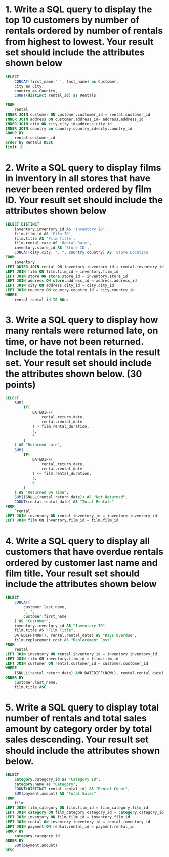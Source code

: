 # 1. Write a SQL query to display the top 10 customers by number of rentals ordered by number of rentals from highest to lowest. Your result set should include the attributes shown below
```sql
SELECT
    CONCAT(first_name,' ', last_name) as Customer,
    city as City,
    country as Country,
    COUNT(distinct rental_id) as Rentals
 
FROM
    rental
INNER JOIN customer ON customer.customer_id = rental.customer_id
INNER JOIN address ON customer.address_id= address.address_id
INNER JOIN city ON city.city_id=address.city_id
INNER JOIN country on country.country_id=city.country_id
GROUP BY
    rental.customer_id
order by Rentals DESC
limit 10
```
# 2. Write a SQL query to display films in inventory in all stores that have never been rented ordered by film ID. Your result set should include the attributes shown below
```sql
SELECT DISTINCT
    inventory.inventory_id AS 'Inventory ID',
    film.film_id AS 'Film ID',
    film.title AS 'Film Title',
    film.rental_rate AS 'Rental Rate',
    inventory.store_id AS 'Store ID',
    CONCAT(city.city, ", ", country.country) AS 'Store Location'
FROM
    inventory
LEFT OUTER JOIN rental ON inventory.inventory_id = rental.inventory_id
LEFT JOIN film ON film.film_id = inventory.film_id
LEFT JOIN store ON store.store_id = inventory.store_id
LEFT JOIN address ON store.address_id = address.address_id
LEFT JOIN city ON address.city_id = city.city_id
LEFT JOIN country ON country.country_id = city.country_id
WHERE
    rental.rental_id IS NULL
```
# 3.  Write a SQL query to display how many rentals were returned late, on time, or have not been returned. Include the total rentals in the result set. Your result set should include the attributes shown below. (30 points)
```sql
SELECT
    SUM(
        IF(
            DATEDIFF(
                rental.return_date,
                rental.rental_date
            ) > film.rental_duration,
            1,
            0
        )
    ) AS "Returned Late",
    SUM(
        IF(
            DATEDIFF(
                rental.return_date,
                rental.rental_date
            ) <= film.rental_duration,
            1,
            0
        )
    ) AS "Returned On Time",
    SUM(ISNULL(rental.return_date)) AS "Not Returned",
    COUNT(rental.rental_date) AS "Total Rentals"
FROM
    `rental`
LEFT JOIN inventory ON rental.inventory_id = inventory.inventory_id
LEFT JOIN film ON inventory.film_id = film.film_id
```
# 4.  Write a SQL query to display all customers that have overdue rentals ordered by customer last name and film title. Your result set should include the attributes shown below
```sql
SELECT
    CONCAT(
        customer.last_name,
        ", ",
        customer.first_name
    ) AS "Customer",
    inventory.inventory_id AS "Inventory ID",
    film.title AS "Film Title",
    DATEDIFF(NOW(), rental.rental_date) AS "Days Overdue",
    film.replacement_cost AS "Replacement Cost"
FROM
    rental
LEFT JOIN inventory ON rental.inventory_id = inventory.inventory_id
LEFT JOIN film ON inventory.film_id = film.film_id
LEFT JOIN customer ON rental.customer_id = customer.customer_id
WHERE
    ISNULL(rental.return_date) AND DATEDIFF(NOW(), rental.rental_date) > film.rental_duration
ORDER BY
    customer.last_name,
    film.title ASC
```
# 5. Write a SQL query to display total number of rentals and total sales amount by category order by total sales descending. Your result set should include the attributes shown below.
```sql
SELECT
	category.category_id as "Category ID",
    category.name as "Category",
    COUNT(DISTINCT rental.rental_id) AS "Rental Count",
    SUM(payment.amount) AS "Total Sales"
FROM
    film
LEFT JOIN film_category ON film.film_id = film_category.film_id
LEFT JOIN category ON film_category.category_id = category.category_id
LEFT JOIN inventory ON film.film_id = inventory.film_id
LEFT JOIN rental ON inventory.inventory_id = rental.inventory_id
LEFT JOIN payment ON rental.rental_id = payment.rental_id
GROUP BY
    category.category_id
ORDER BY
    SUM(payment.amount)
DESC
```
